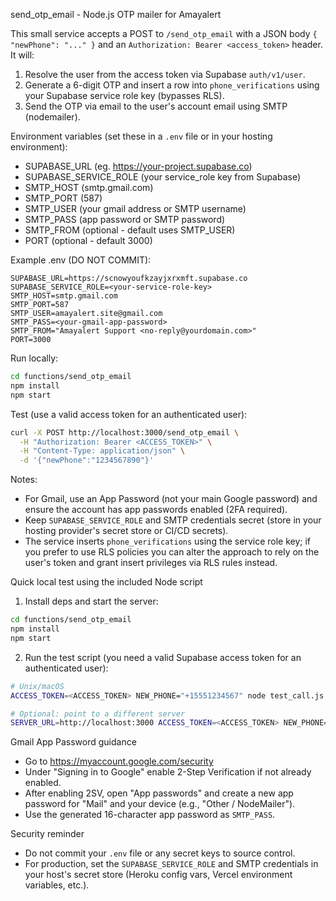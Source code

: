 send_otp_email - Node.js OTP mailer for Amayalert

This small service accepts a POST to `/send_otp_email` with a JSON body `{ "newPhone": "..." }` and an `Authorization: Bearer <access_token>` header. It will:

1. Resolve the user from the access token via Supabase `auth/v1/user`.
2. Generate a 6-digit OTP and insert a row into `phone_verifications` using your Supabase service role key (bypasses RLS).
3. Send the OTP via email to the user's account email using SMTP (nodemailer).

Environment variables (set these in a `.env` file or in your hosting environment):

- SUPABASE_URL (eg. https://your-project.supabase.co)
- SUPABASE_SERVICE_ROLE (your service_role key from Supabase)
- SMTP_HOST (smtp.gmail.com)
- SMTP_PORT (587)
- SMTP_USER (your gmail address or SMTP username)
- SMTP_PASS (app password or SMTP password)
- SMTP_FROM (optional - default uses SMTP_USER)
- PORT (optional - default 3000)

Example .env (DO NOT COMMIT):

```
SUPABASE_URL=https://scnowyoufkzayjxrxmft.supabase.co
SUPABASE_SERVICE_ROLE=<your-service-role-key>
SMTP_HOST=smtp.gmail.com
SMTP_PORT=587
SMTP_USER=amayalert.site@gmail.com
SMTP_PASS=<your-gmail-app-password>
SMTP_FROM="Amayalert Support <no-reply@yourdomain.com>"
PORT=3000
```

Run locally:

```bash
cd functions/send_otp_email
npm install
npm start
```

Test (use a valid access token for an authenticated user):

```bash
curl -X POST http://localhost:3000/send_otp_email \
  -H "Authorization: Bearer <ACCESS_TOKEN>" \
  -H "Content-Type: application/json" \
  -d '{"newPhone":"1234567890"}'
```

Notes:

- For Gmail, use an App Password (not your main Google password) and ensure the account has app passwords enabled (2FA required).
- Keep `SUPABASE_SERVICE_ROLE` and SMTP credentials secret (store in your hosting provider's secret store or CI/CD secrets).
- The service inserts `phone_verifications` using the service role key; if you prefer to use RLS policies you can alter the approach to rely on the user's token and grant insert privileges via RLS rules instead.

Quick local test using the included Node script

1. Install deps and start the server:

```bash
cd functions/send_otp_email
npm install
npm start
```

2. Run the test script (you need a valid Supabase access token for an authenticated user):

```bash
# Unix/macOS
ACCESS_TOKEN=<ACCESS_TOKEN> NEW_PHONE="+15551234567" node test_call.js

# Optional: point to a different server
SERVER_URL=http://localhost:3000 ACCESS_TOKEN=<ACCESS_TOKEN> NEW_PHONE="+15551234567" node test_call.js
```

Gmail App Password guidance

- Go to https://myaccount.google.com/security
- Under "Signing in to Google" enable 2-Step Verification if not already enabled.
- After enabling 2SV, open "App passwords" and create a new app password for "Mail" and your device (e.g., "Other / NodeMailer").
- Use the generated 16-character app password as `SMTP_PASS`.

Security reminder

- Do not commit your `.env` file or any secret keys to source control.
- For production, set the `SUPABASE_SERVICE_ROLE` and SMTP credentials in your host's secret store (Heroku config vars, Vercel environment variables, etc.).
